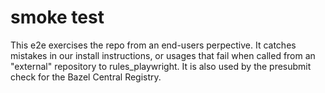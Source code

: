 # smoke test

This e2e exercises the repo from an end-users perpective.
It catches mistakes in our install instructions, or usages that fail when called from an "external" repository to rules_playwright.
It is also used by the presubmit check for the Bazel Central Registry.
